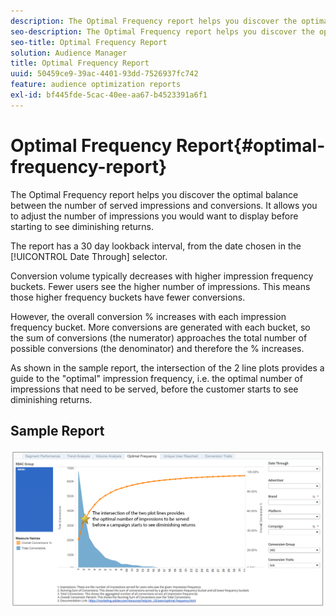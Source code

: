 ```yaml
---
description: The Optimal Frequency report helps you discover the optimal balance between the number of served impressions and conversions. It allows you to adjust the number of impressions you would want to display before starting to see diminishing returns.
seo-description: The Optimal Frequency report helps you discover the optimal balance between the number of served impressions and conversions. It allows you to adjust the number of impressions you would want to display before starting to see diminishing returns.
seo-title: Optimal Frequency Report
solution: Audience Manager
title: Optimal Frequency Report
uuid: 50459ce9-39ac-4401-93dd-7526937fc742
feature: audience optimization reports
exl-id: bf445fde-5cac-40ee-aa67-b4523391a6f1
---
```

# Optimal Frequency Report{#optimal-frequency-report}

The Optimal Frequency report helps you discover the optimal balance between the number of served impressions and conversions. It allows you to adjust the number of impressions you would want to display before starting to see diminishing returns.

The report has a 30 day lookback interval, from the date chosen in the [!UICONTROL Date Through] selector.

Conversion volume typically decreases with higher impression frequency buckets. Fewer users see the higher number of impressions. This means those higher frequency buckets have fewer conversions.

However, the overall conversion % increases with each impression frequency bucket. More conversions are generated with each bucket, so the sum of conversions (the numerator) approaches the total number of possible conversions (the denominator) and therefore the % increases.

As shown in the sample report, the intersection of the 2 line plots provides a guide to the "optimal" impression frequency, i.e. the optimal number of impressions that need to be served, before the customer starts to see diminishing returns.

## Sample Report

![optimal-frequency](assets/optimal-frequency2.png)

